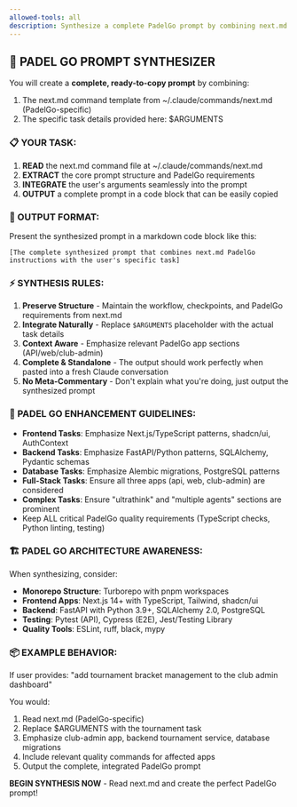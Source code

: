 ```yaml
---
allowed-tools: all
description: Synthesize a complete PadelGo prompt by combining next.md with your arguments
---
```


## 🎯 PADEL GO PROMPT SYNTHESIZER

You will create a **complete, ready-to-copy prompt** by combining:
1. The next.md command template from ~/.claude/commands/next.md (PadelGo-specific)
2. The specific task details provided here: $ARGUMENTS

### 📋 YOUR TASK:

1. **READ** the next.md command file at ~/.claude/commands/next.md
2. **EXTRACT** the core prompt structure and PadelGo requirements
3. **INTEGRATE** the user's arguments seamlessly into the prompt
4. **OUTPUT** a complete prompt in a code block that can be easily copied

### 🎨 OUTPUT FORMAT:

Present the synthesized prompt in a markdown code block like this:

```
[The complete synthesized prompt that combines next.md PadelGo instructions with the user's specific task]
```

### ⚡ SYNTHESIS RULES:

1. **Preserve Structure** - Maintain the workflow, checkpoints, and PadelGo requirements from next.md
2. **Integrate Naturally** - Replace `$ARGUMENTS` placeholder with the actual task details
3. **Context Aware** - Emphasize relevant PadelGo app sections (API/web/club-admin)
4. **Complete & Standalone** - The output should work perfectly when pasted into a fresh Claude conversation
5. **No Meta-Commentary** - Don't explain what you're doing, just output the synthesized prompt

### 🔧 PADEL GO ENHANCEMENT GUIDELINES:

- **Frontend Tasks**: Emphasize Next.js/TypeScript patterns, shadcn/ui, AuthContext
- **Backend Tasks**: Emphasize FastAPI/Python patterns, SQLAlchemy, Pydantic schemas
- **Database Tasks**: Emphasize Alembic migrations, PostgreSQL patterns
- **Full-Stack Tasks**: Ensure all three apps (api, web, club-admin) are considered
- **Complex Tasks**: Ensure "ultrathink" and "multiple agents" sections are prominent
- Keep ALL critical PadelGo quality requirements (TypeScript checks, Python linting, testing)

### 🏗️ PADEL GO ARCHITECTURE AWARENESS:

When synthesizing, consider:
- **Monorepo Structure**: Turborepo with pnpm workspaces
- **Frontend Apps**: Next.js 14+ with TypeScript, Tailwind, shadcn/ui
- **Backend**: FastAPI with Python 3.9+, SQLAlchemy 2.0, PostgreSQL
- **Testing**: Pytest (API), Cypress (E2E), Jest/Testing Library
- **Quality Tools**: ESLint, ruff, black, mypy

### 📦 EXAMPLE BEHAVIOR:

If user provides: "add tournament bracket management to the club admin dashboard"

You would:
1. Read next.md (PadelGo-specific)
2. Replace $ARGUMENTS with the tournament task
3. Emphasize club-admin app, backend tournament service, database migrations
4. Include relevant quality commands for affected apps
5. Output the complete, integrated PadelGo prompt

**BEGIN SYNTHESIS NOW** - Read next.md and create the perfect PadelGo prompt!
